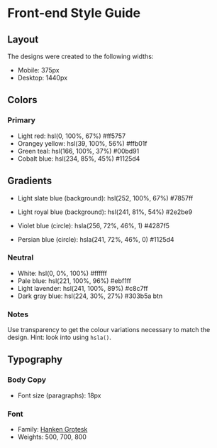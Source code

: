# Front-end Style Guide

## Layout

The designs were created to the following widths:

- Mobile: 375px
- Desktop: 1440px

## Colors

### Primary

- Light red: hsl(0, 100%, 67%) #ff5757
- Orangey yellow: hsl(39, 100%, 56%) #ffb01f
- Green teal: hsl(166, 100%, 37%) #00bd91
- Cobalt blue: hsl(234, 85%, 45%) #1125d4

## Gradients

- Light slate blue (background): hsl(252, 100%, 67%) #7857ff
- Light royal blue (background): hsl(241, 81%, 54%) #2e2be9

- Violet blue (circle): hsla(256, 72%, 46%, 1) #4287f5
- Persian blue (circle): hsla(241, 72%, 46%, 0) #1125d4



### Neutral

- White: hsl(0, 0%, 100%) #ffffff
- Pale blue: hsl(221, 100%, 96%) #ebf1ff
- Light lavender: hsl(241, 100%, 89%) #c8c7ff
- Dark gray blue: hsl(224, 30%, 27%) #303b5a btn

### Notes

Use transparency to get the colour variations necessary to match the design. Hint: look into using `hsla()`.

## Typography

### Body Copy

- Font size (paragraphs): 18px

### Font

- Family: [Hanken Grotesk](https://fonts.google.com/specimen/Hanken+Grotesk)
- Weights: 500, 700, 800

